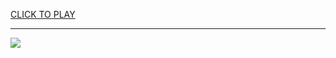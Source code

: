 
<a href="https://premium76.site?title=games_unblocked_school&ref=13M">CLICK TO PLAY</a></h3>
<hr>

<a href="https://premium76.site?title=games_unblocked_school&ref=13M"><img src="https://clearcache.store/games.png"></a>


